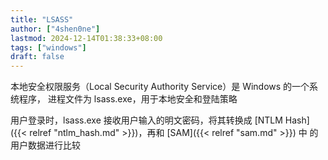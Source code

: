```yaml
---
title: "LSASS"
author: ["4shen0ne"]
lastmod: 2024-12-14T01:38:33+08:00
tags: ["windows"]
draft: false
---
```


本地安全权限服务（Local Security Authority Service）是 Windows 的一个系统程序，
进程文件为 lsass.exe，用于本地安全和登陆策略

用户登录时，lsass.exe 接收用户输入的明文密码，将其转换成 [NTLM Hash]({{< relref "ntlm_hash.md" >}})，再和 [SAM]({{< relref "sam.md" >}}) 中
的用户数据进行比较
